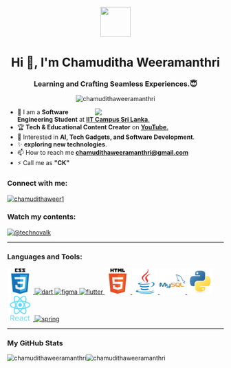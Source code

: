 <p align="center"><img src = "https://github.com/7oSkaaa/7oSkaaa/blob/main/Images/about_me.gif?raw=true" width="70" height="70"></p>
<h1 align="center">Hi 👋, I'm Chamuditha Weeramanthri</h1>
<h3 align="center">Learning and Crafting Seamless Experiences.😇</h3>

<p align="center"> <img src="https://komarev.com/ghpvc/?username=chamudithaweeramanthri&label=Profile%20views&color=0e75b6&style=flat" alt="chamudithaweeramanthri" /> </p>

<picture> <img align="right" src="https://github.com/7oSkaaa/7oSkaaa/blob/main/Images/Right_Side.gif?raw=true" width = "300px"></picture>


- 🚀 I am a **Software Engineering Student** at  <a href="https://www.iit.ac.lk/">**IIT Campus Sri Lanka**.</a> 
- 🏆 **Tech & Educational Content Creator** on <a href="https://www.youtube.com/@technovalk">**YouTube**.</a>  
- 🤖 Interested in **AI, Tech Gadgets, and Software Development**.  
- ✨ **exploring new technologies**.  
- 📫 How to reach me **chamudithaweeramanthri@gmail.com**
- ⚡ Call me as **"CK"**

<h3 align="left">Connect with me:</h3>
<p align="left">
<a href="https://linkedin.com/in/chamudithaweer1" target="_blank"><img align="center" src="https://raw.githubusercontent.com/rahuldkjain/github-profile-readme-generator/master/src/images/icons/Social/linked-in-alt.svg" alt="chamudithaweer1" width="60" height="60" /></a>
<h3 align="left">Watch my contents:</h3>
<a href="https://www.youtube.com/@technovalk" target="_blank"><img align="center" src="https://www.svgrepo.com/show/13671/youtube.svg" alt="@technovalk" width="60" height="60" /></a>
</p>

---
<h3 align="left">Languages and Tools:</h3>
<p align="left"> 
<a href="https://www.w3schools.com/css/" target="_blank" rel="noreferrer"> <img src="https://raw.githubusercontent.com/devicons/devicon/master/icons/css3/css3-original-wordmark.svg" alt="css3" width="60" height="60"/> </a> 
<a href="https://dart.dev" target="_blank" rel="noreferrer"> <img src="https://www.vectorlogo.zone/logos/dartlang/dartlang-icon.svg" alt="dart" width="60" height="60"/> </a> 
<a href="https://www.figma.com/" target="_blank" rel="noreferrer"> <img src="https://www.vectorlogo.zone/logos/figma/figma-icon.svg" alt="figma" width="60" height="60"/> </a> 
<a href="https://flutter.dev" target="_blank" rel="noreferrer"> <img src="https://www.vectorlogo.zone/logos/flutterio/flutterio-icon.svg" alt="flutter" width="60" height="60"/> </a> 
<a href="https://www.w3.org/html/" target="_blank" rel="noreferrer"> <img src="https://raw.githubusercontent.com/devicons/devicon/master/icons/html5/html5-original-wordmark.svg" alt="html5" width="60" height="60"/> </a>
<a href="https://www.java.com" target="_blank" rel="noreferrer"> <img src="https://raw.githubusercontent.com/devicons/devicon/master/icons/java/java-original.svg" alt="java" width="60" height="60"/> </a> 
<a href="https://www.mysql.com/" target="_blank" rel="noreferrer"> <img src="https://raw.githubusercontent.com/devicons/devicon/master/icons/mysql/mysql-original-wordmark.svg" alt="mysql" width="60" height="60"/> </a>
<a href="https://www.python.org" target="_blank" rel="noreferrer"> <img src="https://raw.githubusercontent.com/devicons/devicon/master/icons/python/python-original.svg" alt="python" width="60" height="60"/> </a>
<a href="https://reactjs.org/" target="_blank" rel="noreferrer"> <img src="https://raw.githubusercontent.com/devicons/devicon/master/icons/react/react-original-wordmark.svg" alt="react" width="60" height="60"/> </a> 
<a href="https://spring.io/" target="_blank" rel="noreferrer"> <img src="https://www.vectorlogo.zone/logos/springio/springio-icon.svg" alt="spring" width="60" height="60"/> </a> </p>

---
<h3>My GitHub Stats</h3>

<p><img align="left" src="https://github-readme-stats.vercel.app/api/top-langs?username=chamudithaweeramanthri&show_icons=true&theme=dark&locale=en&layout=compact" alt="chamudithaweeramanthri" /></p>

<p>&nbsp;<img align="left" src="https://github-readme-stats.vercel.app/api?username=chamudithaweeramanthri&show_icons=true&theme=dark&locale=en" alt="chamudithaweeramanthri" /></p>
<br><br><br><br><br><br><br><br><br><br>
